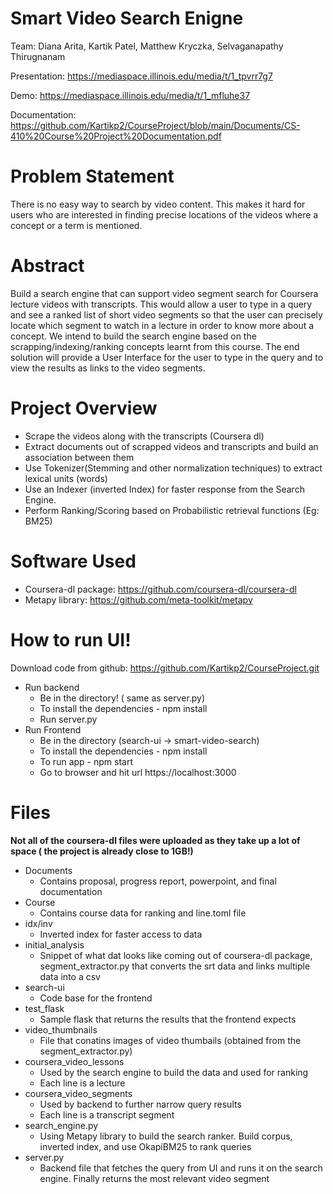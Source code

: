 # Smart Video Search Enigne

Team: Diana Arita, Kartik Patel, Matthew Kryczka, Selvaganapathy Thirugnanam

Presentation: https://mediaspace.illinois.edu/media/t/1_tpvrr7g7

Demo: https://mediaspace.illinois.edu/media/t/1_mfluhe37

Documentation: https://github.com/Kartikp2/CourseProject/blob/main/Documents/CS-410%20Course%20Project%20Documentation.pdf

# Problem Statement

There is no easy way to search by video content. This makes it hard for users who are interested in finding precise locations of the videos where a concept or a term is mentioned.

# Abstract

Build a search engine that can support video segment search for Coursera lecture videos with transcripts. This would allow a user to type in a query and see a ranked list of short video segments so that the user can precisely locate which segment to watch in a lecture in order to know more about a concept. We intend to build the search engine based on the scrapping/indexing/ranking concepts learnt from this course. The end solution will provide a User Interface for the user to type in the query and to view the results as links to the video segments.

# Project Overview

- Scrape the videos along with the transcripts (Coursera dl)
- Extract documents out of scrapped videos and transcripts and build an
association between them
- Use Tokenizer(Stemming and other normalization techniques) to extract
lexical units (words)
- Use an Indexer (inverted Index) for faster response from the Search
Engine.
- Perform Ranking/Scoring based on Probabilistic retrieval functions (Eg:
BM25)

# Software Used

- Coursera-dl package: https://github.com/coursera-dl/coursera-dl
- Metapy library: https://github.com/meta-toolkit/metapy

# How to run UI!
Download code from github: https://github.com/Kartikp2/CourseProject.git
- Run backend
  - Be in the directory! ( same as server.py)
  - To install the dependencies - npm install
  - Run server.py
- Run Frontend
  - Be in the directory (search-ui -> smart-video-search)
  - To install the dependencies - npm install
  - To run app - npm start
  - Go to browser and hit url https://localhost:3000

# Files

**Not all of the coursera-dl files were uploaded as they take up a lot of space ( the project is already close to 1GB!)**

- Documents 
  - Contains proposal, progress report, powerpoint, and final documentation
- Course
  - Contains course data for ranking and line.toml file
- idx/inv
  - Inverted index for faster access to data
- initial_analysis
  - Snippet of what dat looks like coming out of coursera-dl package, segment_extractor.py that converts the srt data and links multiple data into a csv
- search-ui
  - Code base for the frontend
- test_flask
  - Sample flask that returns the results that the frontend expects
- video_thumbnails
  - File that conatins images of video thumbails (obtained from the segment_extractor.py)
- coursera_video_lessons
  - Used by the search engine to build the data and used for ranking
  - Each line is a lecture
- coursera_video_segments
  - Used by backend to further narrow query results
  - Each line is a transcript segment
- search_engine.py
  - Using Metapy library to build the search ranker. Build corpus, inverted index, and use OkapiBM25 to rank queries
- server.py
  - Backend file that fetches the query from UI and runs it on the search engine. Finally returns the most relevant video segment
